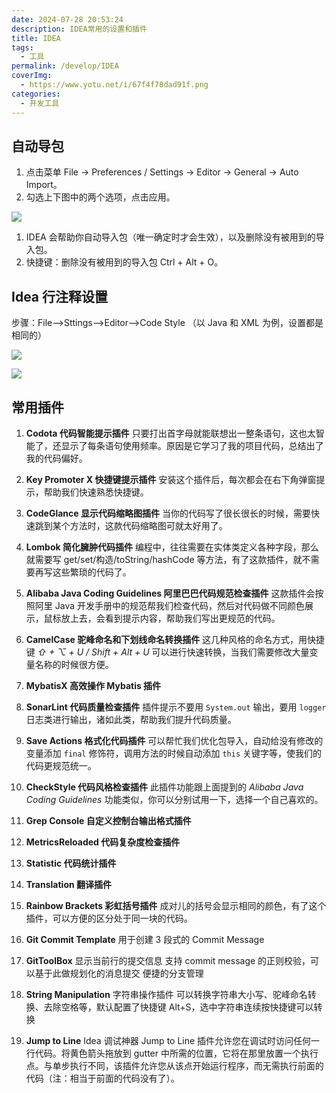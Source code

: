 ```yaml
---
date: 2024-07-28 20:53:24
description: IDEA常用的设置和插件
title: IDEA
tags:
  - 工具
permalink: /develop/IDEA
coverImg:
  - https://www.yotu.net/i/67f4f78dad91f.png
categories:
  - 开发工具
---
```


## 自动导包

1. 点击菜单 File -> Preferences / Settings -> Editor -> General -> Auto Import。
2. 勾选上下图中的两个选项，点击应用。

![](/picture/IDEA/VKzlbzTKTolHgRxy5oscB62VnNh.png)

1. IDEA 会帮助你自动导入包（唯一确定时才会生效），以及删除没有被用到的导入包。
2. 快捷键：删除没有被用到的导入包 Ctrl + Alt + O。

## Idea 行注释设置

步骤：File–>Sttings–>Editor–>Code Style （以 Java 和 XML 为例，设置都是相同的）

![](/picture/IDEA/D4zrbsoIUo9TsjxwgM0cONIbnDb.png)

![](/picture/IDEA/HOq6b26W8odu63xQLMacVMX7nwh.png)

## 常用插件

1. **Codota 代码智能提示插件**
只要打出首字母就能联想出一整条语句，这也太智能了，还显示了每条语句使用频率。原因是它学习了我的项目代码，总结出了我的代码偏好。

2. **Key Promoter X 快捷键提示插件**
安装这个插件后，每次都会在右下角弹窗提示，帮助我们快速熟悉快捷键。

3. **CodeGlance 显示代码缩略图插件**
当你的代码写了很长很长的时候，需要快速跳到某个方法时，这款代码缩略图可就太好用了。

4. **Lombok 简化臃肿代码插件**
编程中，往往需要在实体类定义各种字段，那么就需要写 get/set/构造/toString/hashCode 等方法，有了这款插件，就不需要再写这些繁琐的代码了。

5. **Alibaba Java Coding Guidelines 阿里巴巴代码规范检查插件**
这款插件会按照阿里 Java 开发手册中的规范帮我们检查代码，然后对代码做不同颜色展示，鼠标放上去，会看到提示内容，帮助我们写出更规范的代码。

6. **CamelCase 驼峰命名和下划线命名转换插件**
这几种风格的命名方式，用快捷键 _⇧ + ⌥ + U / Shift + Alt + U_ 可以进行快速转换，当我们需要修改大量变量名称的时候很方便。

7. **MybatisX 高效操作 Mybatis 插件**
8. **SonarLint 代码质量检查插件**
插件提示不要用 `System.out` 输出，要用 `logger` 日志类进行输出，诸如此类，帮助我们提升代码质量。

9. **Save Actions 格式化代码插件**
可以帮忙我们优化包导入，自动给没有修改的变量添加 `final` 修饰符，调用方法的时候自动添加 `this` 关键字等，使我们的代码更规范统一。

10.  **CheckStyle 代码风格检查插件**
此插件功能跟上面提到的 _Alibaba Java Coding Guidelines_ 功能类似，你可以分别试用一下，选择一个自己喜欢的。

11. **Grep Console 自定义控制台输出格式插件**
12. **MetricsReloaded 代码复杂度检查插件**
13. **Statistic 代码统计插件**
14. **Translation 翻译插件**
15. **Rainbow Brackets 彩虹括号插件**
成对儿的括号会显示相同的颜色，有了这个插件，可以方便的区分处于同一块的代码。

16. **Git Commit Template** 
用于创建 3 段式的 Commit Message
17. **GitToolBox** 
显示当前行的提交信息
支持 commit message 的正则校验，可以基于此做规划化的消息提交
便捷的分支管理

18.  **String Manipulation** 字符串操作插件
可以转换字符串大小写、驼峰命名转换、去除空格等，默认配置了快捷键 Alt+S，选中字符串连续按快捷键可以转换

19. **Jump to Line** Idea 调试神器
Jump to Line 插件允许您在调试时访问任何一行代码。将黄色箭头拖放到 gutter 中所需的位置，它将在那里放置一个执行点。与单步执行不同，该插件允许您从该点开始运行程序，而无需执行前面的代码（注：相当于前面的代码没有了）。
